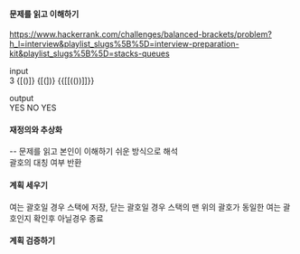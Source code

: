 #### 문제를 읽고 이해하기
https://www.hackerrank.com/challenges/balanced-brackets/problem?h_l=interview&playlist_slugs%5B%5D=interview-preparation-kit&playlist_slugs%5B%5D=stacks-queues

input</br>
3
{[()]}
{[(])}
{{[[(())]]}}


output</br>
YES
NO
YES

 
#### 재정의와 추상화<br>
-- 문제를 읽고 본인이 이해하기 쉬운 방식으로 해석<br>
괄호의 대칭 여부 반환

#### 계획 세우기<br>
여는 괄호일 경우 스택에 저장, 닫는 괄호일 경우 스택의 맨 위의 괄호가 동일한 여는 괄호인지 확인후 아닐경우 종료

#### 계획 검증하기
